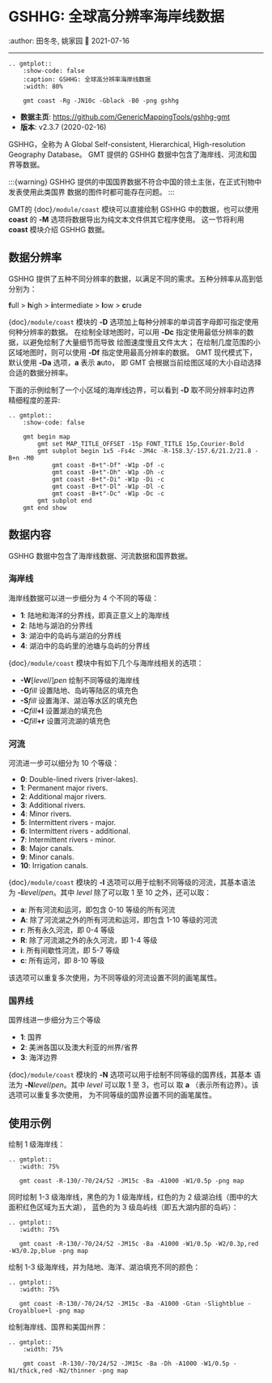 # GSHHG: 全球高分辨率海岸线数据

:author: 田冬冬, 姚家园
:date: 2021-07-16

---

```{eval-rst}
.. gmtplot::
    :show-code: false
    :caption: GSHHG: 全球高分辨率海岸线数据
    :width: 80%

    gmt coast -Rg -JN10c -Gblack -B0 -png gshhg
```

- **数据主页**: <https://github.com/GenericMappingTools/gshhg-gmt>
- **版本**: v2.3.7 (2020-02-16)

GSHHG，全称为 A Global Self-consistent, Hierarchical, High-resolution Geography Database。
GMT 提供的 GSHHG 数据中包含了海岸线、河流和国界等数据。

:::{warning}
GSHHG 提供的中国国界数据不符合中国的领土主张，在正式刊物中发表使用此类国界
数据的图件时都可能存在问题。
:::

GMT的 {doc}`/module/coast` 模块可以直接绘制 GSHHG 中的数据，也可以使用
**coast** 的 **-M** 选项将数据导出为纯文本文件供其它程序使用。
这一节将利用 **coast** 模块介绍 GSHHG 数据。

## 数据分辨率

GSHHG 提供了五种不同分辨率的数据，以满足不同的需求。五种分辨率从高到低分别为：

**f**ull > **h**igh > **i**ntermediate > **l**ow > **c**rude

{doc}`/module/coast` 模块的 **-D** 选项加上每种分辨率的单词首字母即可指定使用何种分辨率的数据。
在绘制全球地图时，可以用 **-Dc** 指定使用最低分辨率的数据，以避免绘制了大量细节而导致
绘图速度慢且文件太大；
在绘制几度范围的小区域地图时，则可以使用 **-Df** 指定使用最高分辨率的数据。
GMT 现代模式下，默认使用 **-Da** 选项，**a** 表示 **a**uto，
即 GMT 会根据当前绘图区域的大小自动选择合适的数据分辨率。

下面的示例绘制了一个小区域的海岸线边界，可以看到 **-D** 取不同分辨率时边界
精细程度的差异:

```{eval-rst}
.. gmtplot::
    :show-code: false

    gmt begin map
        gmt set MAP_TITLE_OFFSET -15p FONT_TITLE 15p,Courier-Bold
        gmt subplot begin 1x5 -Fs4c -JM4c -R-158.3/-157.6/21.2/21.8 -B+n -M0
            gmt coast -B+t"-Df" -W1p -Df -c
            gmt coast -B+t"-Dh" -W1p -Dh -c
            gmt coast -B+t"-Di" -W1p -Di -c
            gmt coast -B+t"-Dl" -W1p -Dl -c
            gmt coast -B+t"-Dc" -W1p -Dc -c
        gmt subplot end
    gmt end show
```

## 数据内容

GSHHG 数据中包含了海岸线数据、河流数据和国界数据。

### 海岸线

海岸线数据可以进一步细分为 4 个不同的等级：

- **1**: 陆地和海洋的分界线，即真正意义上的海岸线
- **2**: 陆地与湖泊的分界线
- **3**: 湖泊中的岛屿与湖泊的分界线
- **4**: 湖泊中的岛屿里的池塘与岛屿的分界线

{doc}`/module/coast` 模块中有如下几个与海岸线相关的选项：

- **-W**\[*level*/\]*pen* 绘制不同等级的海岸线
- **-G***fill* 设置陆地、岛屿等陆区的填充色
- **-S***fill* 设置海洋、湖泊等水区的填充色
- **-C**_fill_**+l** 设置湖泊的填充色
- **-C**_fill_**+r** 设置河流湖的填充色

### 河流

河流进一步可以细分为 10 个等级：

- **0**: Double-lined rivers (river-lakes).
- **1**: Permanent major rivers.
- **2**: Additional major rivers.
- **3**: Additional rivers.
- **4**: Minor rivers.
- **5**: Intermittent rivers - major.
- **6**: Intermittent rivers - additional.
- **7**: Intermittent rivers - minor.
- **8**: Major canals.
- **9**: Minor canals.
- **10**: Irrigation canals.

{doc}`/module/coast` 模块的 **-I** 选项可以用于绘制不同等级的河流，其基本语法
为 **-I***level*/*pen*。其中 *level* 除了可以取 1 至 10 之外，还可以取：

- **a**: 所有河流和运河，即包含 0-10 等级的所有河流
- **A**: 除了河流湖之外的所有河流和运河，即包含 1-10 等级的河流
- **r**: 所有永久河流，即 0-4 等级
- **R**: 除了河流湖之外的永久河流，即 1-4 等级
- **i**: 所有间歇性河流，即 5-7 等级
- **c**: 所有运河，即 8-10 等级

该选项可以重复多次使用，为不同等级的河流设置不同的画笔属性。

### 国界线

国界线进一步细分为三个等级

- **1**: 国界
- **2**: 美洲各国以及澳大利亚的州界/省界
- **3**: 海洋边界

{doc}`/module/coast` 模块的 **-N** 选项可以用于绘制不同等级的国界线，其基本
语法为 **-N***level*/*pen*。其中 *level* 可以取 1 至 3，也可以
取 **a** （表示所有边界）。该选项可以重复多次使用，
为不同等级的国界设置不同的画笔属性。

## 使用示例

绘制 1 级海岸线：

```{eval-rst}
.. gmtplot::
   :width: 75%

   gmt coast -R-130/-70/24/52 -JM15c -Ba -A1000 -W1/0.5p -png map
```

同时绘制 1-3 级海岸线，黑色的为 1 级海岸线，红色的为 2 级湖泊线（图中的大面积红色区域为五大湖），
蓝色的为 3 级岛屿线（即五大湖内部的岛屿）：

```{eval-rst}
.. gmtplot::
   :width: 75%

   gmt coast -R-130/-70/24/52 -JM15c -Ba -A1000 -W1/0.5p -W2/0.3p,red -W3/0.2p,blue -png map
```

绘制 1-3 级海岸线，并为陆地、海洋、湖泊填充不同的颜色：

```{eval-rst}
.. gmtplot::
   :width: 75%

   gmt coast -R-130/-70/24/52 -JM15c -Ba -A1000 -Gtan -Slightblue -Croyalblue+l -png map
```

绘制海岸线、国界和美国州界：

```{eval-rst}
.. gmtplot::
    :width: 75%

    gmt coast -R-130/-70/24/52 -JM15c -Ba -Dh -A1000 -W1/0.5p -N1/thick,red -N2/thinner -png map
```
